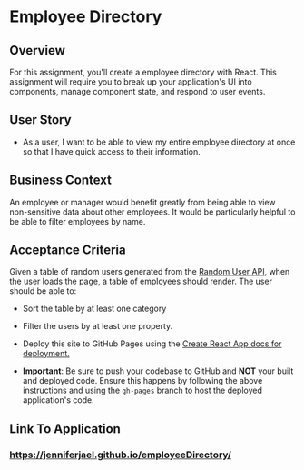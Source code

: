
# Employee Directory

## Overview
For this assignment, you'll create a employee directory with React. This assignment will require you to break up your application's UI into components, manage component state, and respond to user events.

## User Story
* As a user, I want to be able to view my entire employee directory at once so that I have quick access to their information.

## Business Context
An employee or manager would benefit greatly from being able to view non-sensitive data about other employees. It would be particularly helpful to be able to filter employees by name.

## Acceptance Criteria
Given a table of random users generated from the [Random User API](https://randomuser.me/), when the user loads the page, a table of employees should render.
The user should be able to:
  * Sort the table by at least one category
  * Filter the users by at least one property.
* Deploy this site to GitHub Pages using the [Create React App docs for deployment.](https://create-react-app.dev/docs/deployment/#github-pages)

* **Important**: Be sure to push your codebase to GitHub and **NOT** your built and deployed code. Ensure this happens by following the above instructions and using the `gh-pages` branch to host the deployed application's code.

## Link To Application

### <https://jenniferjael.github.io/employeeDirectory/>
